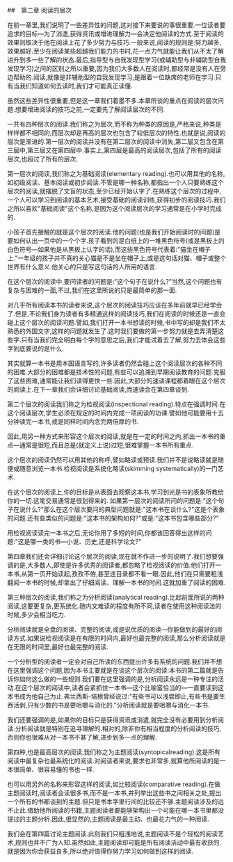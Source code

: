 ﻿##　第二章 阅读的层次

在前一章里,我们说明了一些差异性的问题,这对接下来要说的事很重要.一位读者要追求的目标—为了消遣,获得资讯或增进理解力—会决定他阅读的方式.至于阅读的效果则取决于他在阅读上花了多少努力与技巧.一般来说,阅读的规则是:努力越多,效果越好.至少在阅读某些超越我们能力的书时,花一点力气就能让我们从不太了解进升到多一些了解的状态.最后,指导型与自我发现型学习(或辅助型与非辅助型自我发现学习)之间的区别之所以重要,因为我们大多数人在阅读时,都经常是没有人在旁边帮助的.阅读,就像是非辅助型的自我发现学习,是跟着一位缺席的老师在学习.只有当我们知道如何去读时,我们才可能真正读懂.

虽然这些差异性很重要,但是这一章我们着墨不多.本章所谈的重点在阅读的层次问题.想要增进阅读的技巧之前,一定要先了解阅读层次的不同.

一共有四种层次的阅读.我们称之为层次,而不称为种类的原因是,严格来说,种类是样样都不相同的,而层次却是再高的层次也包含了较低层次的特性.也就是说,阅读的层次是渐进的.第一层次的阅读并没有在第二层次的阅读中消失,第二层又包含在第三层中,第三层又在第四层中.事实上,第四层是最高的阅读层次,包括了所有的阅读层次,也超过了所有的层次.

第一层次的阅读,我们称之为基础阅读(elementary reading).也可以用其他的名称,如初级阅读、基本阅读或初步阅读.不管是哪一种名称,都指出一个人只要熟练这个层次的阅读,就摆脱了文盲的状态,至少已经开始认字了.在熟练这个层次的过程中,一个人可以学习到阅读的基本艺术,接受基础的阅读训练,获得初步的阅读技巧.我们之所以喜欢"基础阅读"这个名称,是因为这个阅读层次的学习通常是在小学时完成的.

小孩子首先接触的就是这个层次的阅读.他的问题(也是我们开始阅读时的问题)是要如何认出一页中的一个个字.孩子看到的是白纸上的一堆黑色符号(或是黑板上的白色符号—如果他是从黑板上认字的话),而这些黑色符号代表着:"猫坐在帽子上."一年级的孩子并不真的关心猫是不是坐在帽子上,或是这句话对猫、帽子或整个世界有什么意义.他关心的只是写这句话的人所用的语言.

在这个层次的阅读中,要问读者的问题是:"这个句子在说什么?"当然,这个问题也有复杂与困难的一面,不过,我们在这里所说的只是最简单的那一面.

对几乎所有阅读本书的读者来说,这个层次的阅读技巧应该在多年前就早已经学会了.但是,不论我们身为读者有多精通这样的阅读技巧,我们在阅读的时候还是一直会碰上这个层次的阅读问题.譬如,我们打开一本书想读的时候,书中写的却是我们不太熟悉的外国文字,这样的问题就发生了.这时我们要做的第一步努力就是去弄清楚这些字.只有当我们完全明白每个字的意思之后,我们才能试着去了解,努力去体会这些字到底要说的是什么.

其实就算一本书是用本国语言写的,许多读者仍然会碰上这个阅读层次的各种不同的困难.大部分的困难都是技术性的问题,有些可以追溯到早期阅读教育的问题.克服了这些困难,通常能让我们读得更快一些.因此,大部分的速读课程都着眼在这个层次的阅读上.在下一章我们会详细讨论基础阅读,而速读会在第四章谈到.

第二个层次的阅读我们称之为检视阅读(inspectional reading).特点在强调时间.在这个阅读层次,学生必须在规定的时间内完成一项阅读的功课.譬如他可能要用十五分钟读完一本书,或是同样时间内念完两倍厚的书.

因此,用另一种方式来形容这个层次的阅读,就是在一定的时间之内,抓出一本书的重点—通常是很短,而且总是(就定义上说)过短,很难掌握一本书所有重点.

这个层次的阅读仍然可以用其他的称呼,譬如略读或预读.我们并不是说略读就是随便或随意浏览一本书.检视阅读是系统化略读(skimming systematically)的一门艺术.

在这个层次的阅读上,你的目标是从表面去观察这本书,学习到光是书的表象所教给你的一切.这笔交易通常是很划得来的.
如果第一层次的阅读所问的问题是:"这个句子在说什么?"那么在这个层次要问的典型问题就是:"这本书在谈什么?"这是个表象的问题.还有些类似的问题是:"这本书的架构如何?"或是:"这本书包含哪些部分?"

用检视阅读读完一本书之后,无论你用了多短的时间,你都该回答得出这样的问题:"这是哪一类的书—小说、历史,还是科学论文?"

第四章我们还会详细讨论这个层次的阅读,现在就不作进一步的说明了.我们想要强调的是,大多数人,即使是许多优秀的阅读者,都忽略了检视阅读的价值.他们打开一本书,从第一页开始读起,孜孜不倦,甚至连目录都不看一眼.因此,他们在只需要粗浅翻阅一本书的时候,却拿出了仔细阅读、理解一本书的时间.这就加重了阅读的困难.

第三种层次的阅读,我们称之为分析阅读(analytical 
reading).比起前面所说的两种阅读,这要更复杂,更系统化.随内文难读的程度有所不同,读者在使用这种阅读法的时候,多少会相当吃力.

分析阅读就是全盘的阅读、完整的阅读,或是说优质的阅读—你能做到的最好的阅读方式.如果说检视阅读是在有限的时间内,最好也最完整的阅读,那么分析阅读就是在无限的时间里,最好也最完整的阅读.

一个分析型的阅读者一定会对自己所读的东西提出许多有系统的问题.我们并不想在这里强调这个问题,因为本书主要就是在谈这个层次的阅读:本书的第二篇就是告诉你如何这么做的一些规则.我们要在这里强调的是,分析阅读永远是一种专注的活动.在这个层次的阅读中,读者会紧抓住一本书—这个比喻蛮恰当的—一直要读到这本书成为他自己为止.弗兰西斯-培根曾经说过:"有些书可以浅尝即止,有些书是要生吞活剥,只有少数的书是要咀嚼与消化的."分析阅读就是要咀嚼与消化一本书.

我们还要强调的是,如果你的目标只是获得资讯或消遣,就完全没有必要用到分析阅读.分析阅读就是特别在追寻理解的.相对的,除非你有相当程度的分析阅读的技巧,否则你也很难从对一本书不甚了解,进步到多一点的理解.

第四种,也是最高层次的阅读,我们称之为主题阅读(syntopicalreading).这是所有阅读中最复杂也最系统化的阅读.对阅读者来说,要求也非常多,就算他所阅读的是一本很简单、很容易懂的书也一样.

也可以用另外的名称来形容这样的阅读,如比较阅读(comparative reading).在做主题阅读时,阅读者会读很多书,而不是一本书,并列举出这些书之间相关之处,提出一个所有的书都谈到的主题.但只是书本字里行间的比较还不够.主题阅读涉及的远不止此.借助他所阅读的书籍,主题阅读者要能够架构出一个可能在哪一本书里都没提过的主题分析.因此,很显然的,主题阅读是最主动、也最花力气的一种阅读.

我们会在第四篇讨论主题阅读.此刻我们只粗浅地说,主题阅读不是个轻松的阅读艺术,规则也并不广为人知.虽然如此,主题阅读却可能是所有阅读活动中最有收获的.就是因为你会获益良多,所以绝对值得你努力学习如何做到这样的阅读.
　
